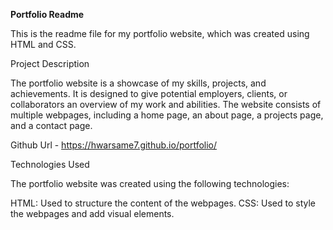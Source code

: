 **Portfolio Readme**

This is the readme file for my portfolio website, which was created using HTML and CSS.

Project Description

The portfolio website is a showcase of my skills, projects, and achievements. It is designed to give potential employers, clients, or collaborators an overview of my work and abilities. The website consists of multiple webpages, including a home page, an about page, a projects page, and a contact page.

Github Url - https://hwarsame7.github.io/portfolio/

Technologies Used

The portfolio website was created using the following technologies:

HTML: Used to structure the content of the webpages.
CSS: Used to style the webpages and add visual elements.
